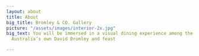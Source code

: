 ```yaml
---
layout: about
title: About
big_title: Bromley & CO. Gallery
picture: "/assets/images/interior-2x.jpg"
big_text: You will be immersed in a visual dining experience among the artwork of
  Australia’s own David Bromley and feast

---
```

